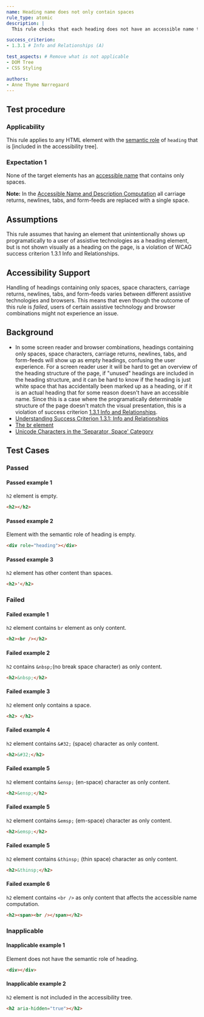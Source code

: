 ```yaml
---
name: Heading name does not only contain spaces
rule_type: atomic
description: | 
  This rule checks that each heading does not have an accessible name that only contains spaces.

success_criterion: 
- 1.3.1 # Info and Relationships (A)

test_aspects: # Remove what is not applicable
- DOM Tree
- CSS Styling

authors:
- Anne Thyme Nørregaard
---
```


## Test procedure

### Applicability

This rule applies to any HTML element with the [semantic role](#semantic-role) of `heading` that is [included in the accessibility tree].

### Expectation 1

None of the target elements has an [accessible name](#accessible-name) that contains only spaces.

**Note:** In the [Accessible Name and Description Computation](https://www.w3.org/TR/accname-1.1/#mapping_additional_nd_te) all carriage returns, newlines, tabs, and form-feeds are replaced with a single space.

## Assumptions

This rule assumes that having an element that unintentionally shows up programatically to a user of assistive technologies as a heading element, but is not shown visually as a heading on the page, is a violation of WCAG success criterion 1.3.1 Info and Relationships.

## Accessibility Support

Handling of headings containing only spaces, space characters, carriage returns, newlines, tabs, and form-feeds varies between different assistive technologies and browsers. This means that even though the outcome of this rule is *failed*, users of certain assistive technology and browser combinations might not experience an issue.

## Background

- In some screen reader and browser combinations, headings containing only spaces, space characters, carriage returns, newlines, tabs, and form-feeds will show up as empty headings, confusing the user experience. For a screen reader user it will be hard to get an overview of the heading structure of the page, if "unused" headings are included in the heading structure, and it can be hard to know if the heading is just white space that has accidentally been marked up as a heading, or if it is an actual heading that for some reason doesn't have an accessible name. Since this is a case where the programatically determinable structure of the page doesn't match the visual presentation, this is a violation of success criterion [1.3.1 Info and Relationships](https://www.w3.org/TR/WCAG21/#info-and-relationships).
- [Understanding Success Criterion 1.3.1: Info and Relationships](https://www.w3.org/WAI/WCAG21/Understanding/info-and-relationships.html)
- [The br element](https://www.w3.org/TR/html/textlevel-semantics.html#the-br-element)
- [Unicode Characters in the 'Separator, Space' Category](https://www.fileformat.info/info/unicode/category/Zs/list.htm)

## Test Cases

### Passed

#### Passed example 1

`h2` element is empty.

```html
<h2></h2>
```

#### Passed example 2

Element with the semantic role of heading is empty.

```html
<div role="heading"></div>
```

#### Passed example 3

`h2` element has other content than spaces.

```html
<h2>'</h2>
```

### Failed

#### Failed example 1

`h2` element contains `br` element as only content.

```html
<h2><br /></h2>
```

#### Failed example 2

`h2` contains `&nbsp;`(no break space character) as only content.

```html
<h2>&nbsp;</h2>
```

#### Failed example 3

`h2` element only contains a space.

```html
<h2> </h2>
```

#### Failed example 4

`h2` element contains `&#32;` (space) character as only content.

```html
<h2>&#32;</h2>
```

#### Failed example 5

`h2` element contains `&ensp;` (en-space) character as only content.

```html
<h2>&ensp;</h2>
```

#### Failed example 5

`h2` element contains `&emsp;` (em-space) character as only content.

```html
<h2>&emsp;</h2>
```

#### Failed example 5

`h2` element contains `&thinsp;` (thin space) character as only content.

```html
<h2>&thinsp;</h2>
```

#### Failed example 6

`h2` element contains `<br />` as only content that affects the accessible name computation.

```html
<h2><span><br /></span></h2>
```

### Inapplicable

#### Inapplicable example 1

Element does not have the semantic role of heading.

```html
<div></div>
```

#### Inapplicable example 2

`h2` element is not included in the accessibility tree.

```html
<h2 aria-hidden="true"></h2>
```
